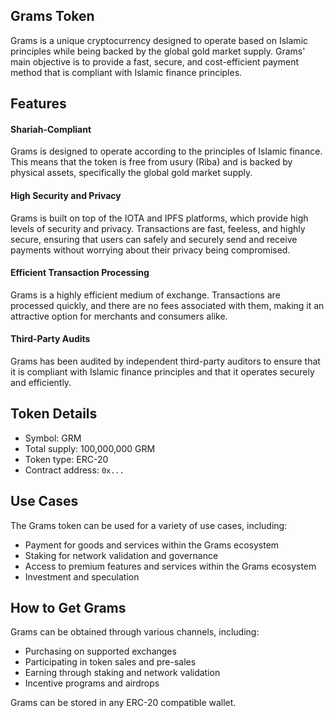 
## Grams Token

Grams is a unique cryptocurrency designed to operate based on Islamic principles while being backed by the global gold market supply. Grams' main objective is to provide a fast, secure, and cost-efficient payment method that is compliant with Islamic finance principles.

## Features

#### Shariah-Compliant

Grams is designed to operate according to the principles of Islamic finance. This means that the token is free from usury (Riba) and is backed by physical assets, specifically the global gold market supply.

#### High Security and Privacy

Grams is built on top of the IOTA and IPFS platforms, which provide high levels of security and privacy. Transactions are fast, feeless, and highly secure, ensuring that users can safely and securely send and receive payments without worrying about their privacy being compromised.

#### Efficient Transaction Processing

Grams is a highly efficient medium of exchange. Transactions are processed quickly, and there are no fees associated with them, making it an attractive option for merchants and consumers alike.

#### Third-Party Audits

Grams has been audited by independent third-party auditors to ensure that it is compliant with Islamic finance principles and that it operates securely and efficiently.

## Token Details

-   Symbol: GRM
-   Total supply: 100,000,000 GRM
-   Token type: ERC-20
-   Contract address: `0x...`

## Use Cases

The Grams token can be used for a variety of use cases, including:

-   Payment for goods and services within the Grams ecosystem
-   Staking for network validation and governance
-   Access to premium features and services within the Grams ecosystem
-   Investment and speculation

## How to Get Grams

Grams can be obtained through various channels, including:

-   Purchasing on supported exchanges
-   Participating in token sales and pre-sales
-   Earning through staking and network validation
-   Incentive programs and airdrops

Grams can be stored in any ERC-20 compatible wallet.
